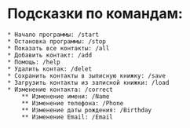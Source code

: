 
# Подсказки по командам:
    * Начало программы: /start
    * Остановка программы: /stop
    * Показать все контакты: /all
    * Добавить контакт: /add
    * Помощь: /help
    * Удалить контак: /delet
    * Сохранить контакты в зыписную книжку: /save
    * Загрузить контакты из записной книжки: /load
    * Изменение контакта: /correct
        ** Изменение имени: /Name
        ** Изменение телефона: /Phone
        ** Изменение даты рождения: /Birthday
        ** Изменение Email: /Email
